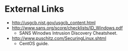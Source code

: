 # External Links
* <http://usgcb.nist.gov/usgcb_content.html>
* <http://www.sans.org/score/checklists/ID_Windows.pdf>
	* SANS Winodws Intrusion Discovery Cheatsheet.
* <http://www.puschitz.com/SecuringLinux.shtml>
	* CentOS guide.
